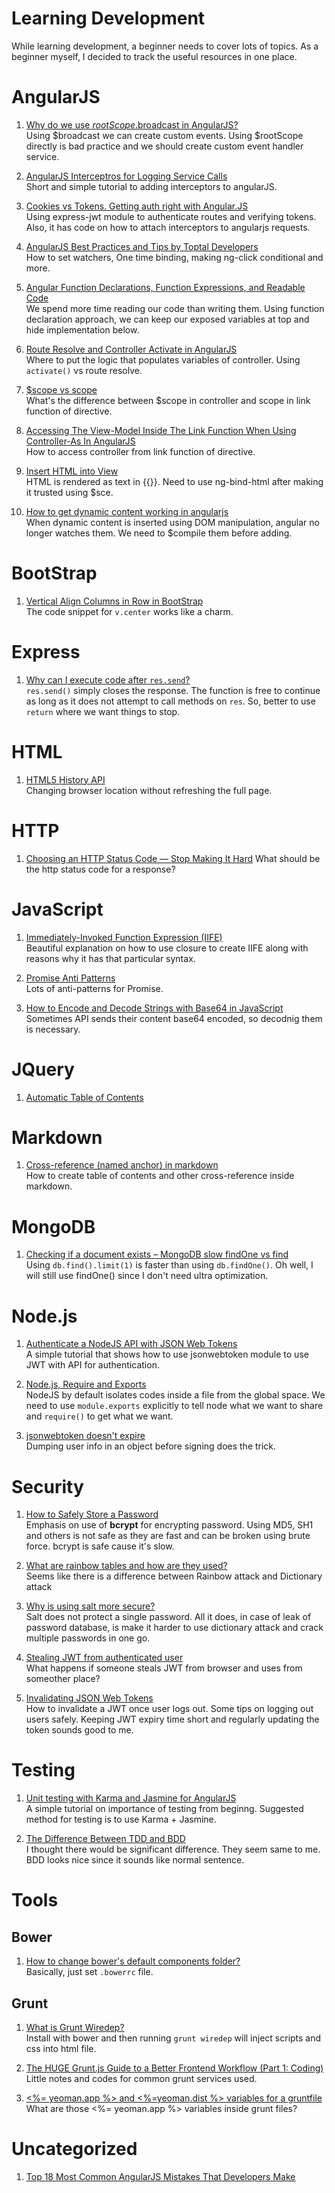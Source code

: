 # Learning Development

While learning development, a beginner needs to cover lots of topics. As a beginner myself, I decided to track the useful resources in one place.

# AngularJS

1. [Why do we use $rootScope.$broadcast in AngularJS?](http://stackoverflow.com/questions/24830679/why-do-we-use-rootscope-broadcast-in-angularjs/24831979#24831979)  
Using $broadcast we can create custom events. Using $rootScope directly is bad practice and we should create custom event handler service.

1. [AngularJS Interceptros for Logging Service Calls](http://intown.biz/2015/02/04/angularjs-interceptors/)  
Short and simple tutorial to adding interceptors to angularJS.

1. [Cookies vs Tokens. Getting auth right with Angular.JS](https://auth0.com/blog/2014/01/07/angularjs-authentication-with-cookies-vs-token/)  
Using express-jwt module to authenticate routes and verifying tokens. Also, it has code on how to attach interceptors to angularjs requests.

1. [AngularJS Best Practices and Tips by Toptal Developers](http://www.toptal.com/angular-js/tips-and-practices)  
How to set watchers, One time binding, making ng-click conditional and more.

1. [Angular Function Declarations, Function Expressions, and Readable Code](http://www.johnpapa.net/angular-function-declarations-function-expressions-and-readable-code/)  
We spend more time reading our code than writing them. Using function declaration approach, we can keep our exposed variables at top and hide implementation below.

1. [Route Resolve and Controller Activate in AngularJS](http://www.johnpapa.net/route-resolve-and-controller-activate-in-angularjs/)  
Where to put the logic that populates variables of controller. Using `activate()` vs route resolve.

1. [$scope vs scope](https://thinkster.io/a-better-way-to-learn-angularjs/scope-vs-scope)  
What's the difference between $scope in controller and scope in link function of directive.

1. [Accessing The View-Model Inside The Link Function When Using Controller-As In AngularJS](http://www.bennadel.com/blog/2896-accessing-the-view-model-inside-the-link-function-when-using-controller-as-in-angularjs.htm)  
How to access controller from link function of directive.

1. [Insert HTML into View](http://stackoverflow.com/questions/9381926/angularjs-insert-html-into-view)  
HTML is rendered as text in {{}}. Need to use ng-bind-html after making it trusted using $sce.

1. [How to get dynamic content working in angularjs](http://stackoverflow.com/questions/11771513/angularjs-jquery-how-to-get-dynamic-content-working-in-angularjs)  
When dynamic content is inserted using DOM manipulation, angular no longer watches them. We need to $compile them before adding.

# BootStrap

1. [Vertical Align Columns in Row in BootStrap](http://stackoverflow.com/questions/28077398/twitter-bootstrap-3-vertical-align-columns-in-a-row-middle)  
The code snippet for `v.center` works like a charm.

# Express

1. [Why can I execute code after `res.send`?](http://stackoverflow.com/questions/16180502/node-express-why-can-i-execute-code-after-res-send)  
`res.send()` simply closes the response. The function is free to continue as long as it does not attempt to call methods on `res`. So, better to use `return` where we want things to stop.

# HTML

1. [HTML5 History API ](http://diveintohtml5.info/history.html)  
Changing browser location without refreshing the full page.

# HTTP

1. [Choosing an HTTP Status Code — Stop Making It Hard](http://racksburg.com/choosing-an-http-status-code/)  What should be the http status code for a response?

# JavaScript

1. [Immediately-Invoked Function Expression (IIFE)](http://benalman.com/news/2010/11/immediately-invoked-function-expression/)  
Beautiful explanation on how to use closure to create IIFE along with reasons why it has that particular syntax.

1. [Promise Anti Patterns](http://taoofcode.net/promise-anti-patterns/)  
Lots of anti-patterns for Promise.

1. [How to Encode and Decode Strings with Base64 in JavaScript](https://scotch.io/quick-tips/how-to-encode-and-decode-strings-with-base64-in-javascript)  
Sometimes API sends their content base64 encoded, so decodnig them is necessary.

# JQuery

1. [Automatic Table of Contents](https://css-tricks.com/automatic-table-of-contents/)

# Markdown

1. [Cross-reference (named anchor) in markdown](http://stackoverflow.com/questions/5319754/cross-reference-named-anchor-in-markdown/7335259#7335259)  
How to create table of contents and other cross-reference inside markdown.

# MongoDB

1. [Checking if a document exists – MongoDB slow findOne vs find](https://blog.serverdensity.com/checking-if-a-document-exists-mongodb-slow-findone-vs-find/)  
Using `db.find().limit(1)` is faster than using `db.findOne()`. Oh well, I will still use findOne() since I don't need ultra optimization.

# Node.js

1. [Authenticate a NodeJS API with JSON Web Tokens](https://scotch.io/tutorials/authenticate-a-node-js-api-with-json-web-tokens)  
A simple tutorial that shows how to use jsonwebtoken module to use JWT with API for authentication.

1. [Node.js, Require and Exports](http://openmymind.net/2012/2/3/Node-Require-and-Exports/)  
NodeJS by default isolates codes inside a file from the global space. We need to use `module.exports` explicitly to tell node what we want to share and `require()` to get what we want.

1. [jsonwebtoken doesn't expire](http://stackoverflow.com/questions/28874915/jsonwebtoken-doesnt-expire)  
Dumping user info in an object before signing does the trick.

# Security

1. [How to Safely Store a Password](http://codahale.com/how-to-safely-store-a-password/)  
Emphasis on use of **bcrypt** for encrypting password. Using MD5, SH1 and others is not safe as they are fast and can be broken using brute force. bcrypt is safe cause it's slow.

1. [What are rainbow tables and how are they used?](http://security.stackexchange.com/questions/379/what-are-rainbow-tables-and-how-are-they-used)  
  Seems like there is a difference between Rainbow attack and Dictionary attack

1. [Why is using salt more secure?](http://security.stackexchange.com/questions/14025/why-is-using-salt-more-secure)  
Salt does not protect a single password. All it does, in case of leak of password database, is make it harder to use dictionary attack and crack multiple passwords in one go.

1. [Stealing JWT from authenticated user](https://ask.auth0.com/t/stealing-jwt-from-authenticated-user/352)  
What happens if someone steals JWT from browser and uses from someother place?

1. [Invalidating JSON Web Tokens](http://stackoverflow.com/questions/21978658/invalidating-json-web-tokens/23089839#23089839)  
How to invalidate a JWT once user logs out. Some tips on logging out users safely. Keeping JWT expiry time short and regularly updating the token sounds good to me.

# Testing

1. [Unit testing with Karma and Jasmine for AngularJS](https://blog.logentries.com/2015/01/unit-testing-with-karma-and-jasmine-for-angularjs/)  
A simple tutorial on importance of testing from beginng. Suggested method for testing is to use Karma + Jasmine.

1. [The Difference Between TDD and BDD](https://joshldavis.com/2013/05/27/difference-between-tdd-and-bdd/)  
I thought there would be significant difference. They seem same to me. BDD looks nice since it sounds like normal sentence.

# Tools

## Bower

1. [How to change bower's default components folder?](http://stackoverflow.com/questions/14079833/how-to-change-bowers-default-components-folder)  
Basically, just set `.bowerrc` file.

## Grunt

1. [What is Grunt Wiredep?](http://stephenplusplus.github.io/grunt-wiredep/)  
Install with bower and then running `grunt wiredep` will inject scripts and css into html file.

1. [The HUGE Grunt.js Guide to a Better Frontend Workflow (Part 1: Coding)](https://blog.srcclr.com/huge-grunt-js-guide-better-frontend-workflow/)  
Little notes and codes for common grunt services used.

1. [<%= yeoman.app %> and <%=yeoman.dist %> variables for a gruntfile](http://stackoverflow.com/questions/21420593/yeoman-app-and-yeoman-dist-variables-for-a-gruntfile)  
What are those <%= yeoman.app %> variables inside grunt files?

# Uncategorized

1. [Top 18 Most Common AngularJS Mistakes That Developers Make](http://www.toptal.com/angular-js/top-18-most-common-angularjs-developer-mistakes)  
